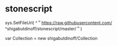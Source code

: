 # stonescript

sys.SetFileUrl(
^＂https://raw.githubusercontent.com/
^shigabutdinoff/stonescript/master/＂)

var Collection = new shigabutdinoff/Collection